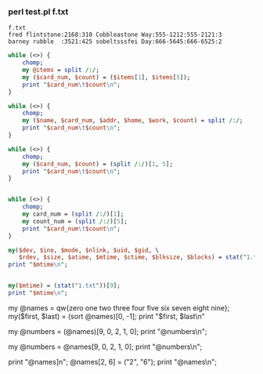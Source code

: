 
### perl test.pl f.txt
```note
f.txt
fred flintstone:2168:310 Cobbleastone Way:555-1212:555-2121:3
barney rubble  :3521:425 sobeltsssfei Day:666-5645:666-6525:2
```

```perl
while (<>) {
    chomp;
    my @items = split /:/;
    my ($card_num, $count) = ($items[1], $items[5]);
    print "$card_num\t$count\n";
}

while (<>) {
    chomp;
    my ($name, $card_num, $addr, $home, $work, $count) = split /:/;
    print "$card_num\t$count\n";
}

while (<>) {
    chomp;
    my ($card_num, $count) = (split /:/)[1, 5];
    print "$card_num\t$count\n";
}


while (<>) {
    chomp;
    my card_num = (split /:/)[1];
    my count_num = (split /:/)[5];
    print "$card_num\t$count\n";
}
```


```perl
my($dev, $ino, $mode, $nlink, $uid, $gid, \
   $rdev, $size, $atime, $mtime, $ctime, $blksize, $blocks) = stat("1.txt");
print "$mtime\n";


my($mtime) = (stat("1.txt"))[9];
print "$mtime\n";
```


my @names = qw{zero one two three four five six seven eight nine};
my($first, $last) = (sort @names)[0, -1];
print "$first, $last\n"

my @numbers = (@names)[9, 0, 2, 1, 0];
print "@numbers\n";

my @numbers = @names[9, 0, 2, 1, 0];
print "@numbers\n";


print "@names\]n";
@names[2, 6] = ("2", "6");
print "@names\n";



